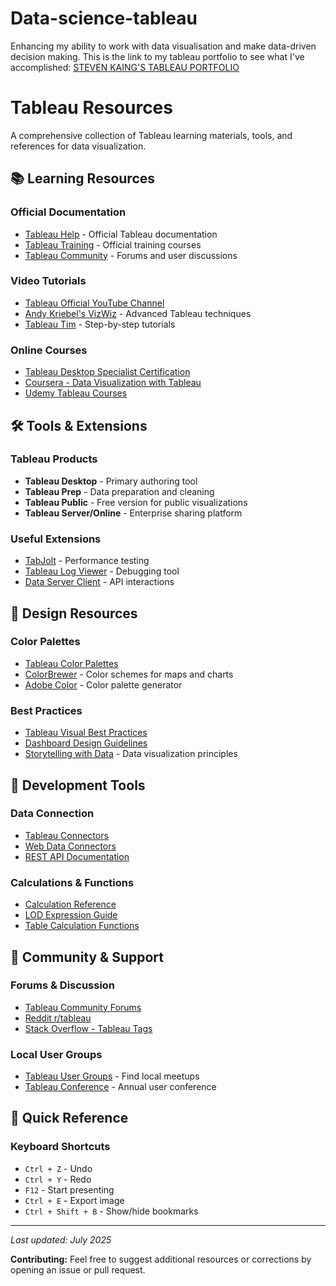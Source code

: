 # Data-science-tableau
Enhancing my ability to work with data visualisation and make data-driven decision making. This is the link to my tableau portfolio to see what I've accomplished: [STEVEN KAING'S TABLEAU PORTFOLIO](https://public.tableau.com/app/profile/steven.kaing/vizzes)




# Tableau Resources
A comprehensive collection of Tableau learning materials, tools, and references for data visualization.

## 📚 Learning Resources

### Official Documentation
- [Tableau Help](https://help.tableau.com/) - Official Tableau documentation
- [Tableau Training](https://www.tableau.com/learn/training) - Official training courses
- [Tableau Community](https://community.tableau.com/) - Forums and user discussions

### Video Tutorials
- [Tableau Official YouTube Channel](https://www.youtube.com/user/tableausoftware)
- [Andy Kriebel's VizWiz](https://www.youtube.com/c/VizWiz) - Advanced Tableau techniques
- [Tableau Tim](https://www.youtube.com/c/TableauTim) - Step-by-step tutorials

### Online Courses
- [Tableau Desktop Specialist Certification](https://www.tableau.com/learn/certification/desktop-specialist)
- [Coursera - Data Visualization with Tableau](https://www.coursera.org/specializations/data-visualization)
- [Udemy Tableau Courses](https://www.udemy.com/topic/tableau/)

## 🛠️ Tools & Extensions

### Tableau Products
- **Tableau Desktop** - Primary authoring tool
- **Tableau Prep** - Data preparation and cleaning
- **Tableau Public** - Free version for public visualizations
- **Tableau Server/Online** - Enterprise sharing platform

### Useful Extensions
- [TabJolt](https://www.tableau.com/products/what-is-tableau/tabjolt) - Performance testing
- [Tableau Log Viewer](https://www.tableau.com/support/releases/desktop/2020.4.15) - Debugging tool
- [Data Server Client](https://help.tableau.com/current/api/rest_api/en-us/REST/rest_api.htm) - API interactions


## 🎨 Design Resources

### Color Palettes
- [Tableau Color Palettes](https://help.tableau.com/current/pro/desktop/en-us/formatting_create_custom_colors.htm)
- [ColorBrewer](https://colorbrewer2.org/) - Color schemes for maps and charts
- [Adobe Color](https://color.adobe.com/) - Color palette generator

### Best Practices
- [Tableau Visual Best Practices](https://help.tableau.com/current/blueprint/en-us/bp_visual_best_practices.htm)
- [Dashboard Design Guidelines](https://help.tableau.com/current/pro/desktop/en-us/dashboards_best_practices.htm)
- [Storytelling with Data](https://www.storytellingwithdata.com/) - Data visualization principles

## 🔧 Development Tools

### Data Connection
- [Tableau Connectors](https://help.tableau.com/current/pro/desktop/en-us/examples_connections_overview.htm)
- [Web Data Connectors](https://tableau.github.io/webdataconnector/)
- [REST API Documentation](https://help.tableau.com/current/api/rest_api/en-us/REST/rest_api.htm)

### Calculations & Functions
- [Calculation Reference](https://help.tableau.com/current/pro/desktop/en-us/functions.htm)
- [LOD Expression Guide](https://help.tableau.com/current/pro/desktop/en-us/calculations_calculatedfields_lod.htm)
- [Table Calculation Functions](https://help.tableau.com/current/pro/desktop/en-us/calculations_tablecalculations.htm)


## 🤝 Community & Support

### Forums & Discussion
- [Tableau Community Forums](https://community.tableau.com/s/)
- [Reddit r/tableau](https://www.reddit.com/r/tableau/)
- [Stack Overflow - Tableau Tags](https://stackoverflow.com/questions/tagged/tableau-api)

### Local User Groups
- [Tableau User Groups](https://usergroups.tableau.com/) - Find local meetups
- [Tableau Conference](https://www.tableau.com/events/conference) - Annual user conference

## 📝 Quick Reference

### Keyboard Shortcuts
- `Ctrl + Z` - Undo
- `Ctrl + Y` - Redo
- `F12` - Start presenting
- `Ctrl + E` - Export image
- `Ctrl + Shift + B` - Show/hide bookmarks
---

*Last updated: July 2025*

**Contributing:** Feel free to suggest additional resources or corrections by opening an issue or pull request.
